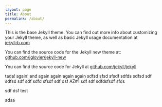 ```yaml
---
layout: page
title: About
permalink: /about/
---
```


This is the base Jekyll theme. You can find out more info about customizing your Jekyll theme, as well as basic Jekyll usage documentation at [jekyllrb.com](http://jekyllrb.com/)

You can find the source code for the Jekyll new theme at: [github.com/jglovier/jekyll-new](https://github.com/jglovier/jekyll-new)

You can find the source code for Jekyll at [github.com/jekyll/jekyll](https://github.com/jekyll/jekyll)
 
tada! again!  and again again again again sdfsd sfsd sfsdf sdfds sdfsd sdf sdfsd sdf sdf sdfd  sfsdf sdf dsf AZ#1 sdf sdf sdfdsfsdf sfds
 
sdf
dsf
test



adsa
